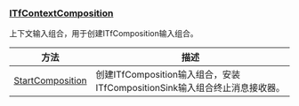 ### [ITfContextComposition](https://learn.microsoft.com/zh-cn/windows/win32/api/msctf/nn-msctf-itfcontextcomposition)

上下文输入组合，用于创建ITfComposition输入组合。

方法						|描述
-|-
[StartComposition][1]			|创建ITfComposition输入组合，安装ITfCompositionSink输入组合终止消息接收器。

[1]: https://learn.microsoft.com/zh-cn/windows/win32/api/msctf/nf-msctf-itfcontextcomposition-startcomposition